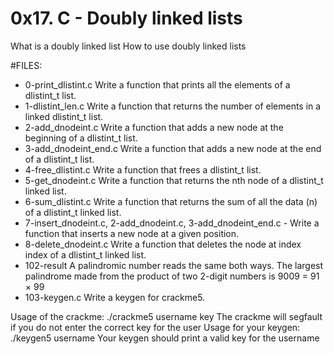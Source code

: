 # 0x17. C - Doubly linked lists
What is a doubly linked list
How to use doubly linked lists

#FILES:
+ 0-print_dlistint.c Write a function that prints all the elements of a dlistint_t list.
+ 1-dlistint_len.c Write a function that returns the number of elements in a linked dlistint_t list.
+ 2-add_dnodeint.c Write a function that adds a new node at the beginning of a dlistint_t list.
+ 3-add_dnodeint_end.c Write a function that adds a new node at the end of a dlistint_t list.
+ 4-free_dlistint.c Write a function that frees a dlistint_t list.
+ 5-get_dnodeint.c Write a function that returns the nth node of a dlistint_t linked list.
+ 6-sum_dlistint.c Write a function that returns the sum of all the data (n) of a dlistint_t linked list.
+ 7-insert_dnodeint.c, 2-add_dnodeint.c, 3-add_dnodeint_end.c - Write a function that inserts a new node at a given position.
+ 8-delete_dnodeint.c Write a function that deletes the node at index index of a dlistint_t linked list.
+ 102-result A palindromic number reads the same both ways. The largest palindrome made from the product of two 2-digit numbers is 9009 = 91 × 99
+ 103-keygen.c Write a keygen for crackme5.

Usage of the crackme: ./crackme5 username key
The crackme will segfault if you do not enter the correct key for the user
Usage for your keygen: ./keygen5 username
Your keygen should print a valid key for the username

